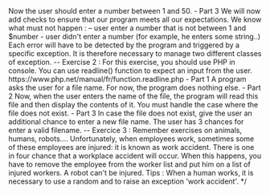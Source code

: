 <?php 

/*
	-- Exercise 1 :
	- Part 1
		A script ask for a number (create a form).
	- Part 2
		Create a function that expect an argument $number.
		User should now enter an integer between 1 and $number.
		Edit your function to match these constraints.
		Each time you call the function, you can generate the $number randomly if you want.
		For example : myFunction(50) -> Now the user should enter a number between 1 and 50.
	- Part 3
		We will now add checks to ensure that our program meets all our expectations.
		We know what must not happen :
			– user enter a number that is not between 1 and $number 
			- user didn't enter a number (for example, he enters some string..)
		Each error will have to be detected by the program and triggered by a specific exception.
		It is therefore necessary to manage two different classes of exception.
	-- Exercise 2 :
	For this exercise, you should use PHP in console.
	You can use readline() function to expect an input from the user.
	https://www.php.net/manual/fr/function.readline.php
	- Part 1
		A program asks the user for a file name.
		For now, the program does nothing else.
	- Part 2
		Now, when the user enters the name of the file, the program will read this file and then display the contents of it.
		You must handle the case where the file does not exist.
	- Part 3
		In case the file does not exist, give the user an additional chance to enter a new file name.
		The user has 3 chances for enter a valid filename.
	-- Exercice 3 :
	Remember exercises on animals, humans, robots....
	Unfortunately, when employees work, sometimes some of these employees are injured: it is known as work accident.
	There is one in four chance that a workplace accident will occur.
	When this happens, you have to remove the employee from the worker list and put him on a list of injured workers.
	A robot can't be injured.
	Tips : When a human works, it is necessary to use a random and to raise an exception 'work accident'.
*/